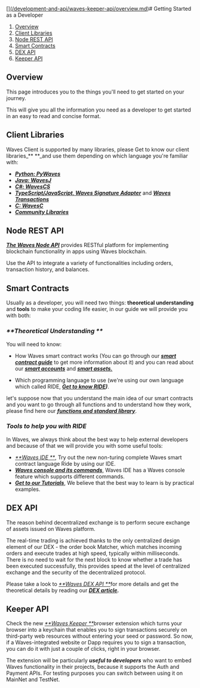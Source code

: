 [\[\]\(/development-and-api/waves-keeper-api/overview.md](/development-and-api/waves-keeper-api/overview.md)\)\# Getting Started as a Developer

1. [Overview](#overview)
2. [Client Libraries](#client-libraries)
3. [Node REST API](#node-rest-api)
4. [Smart Contracts](#smart-contracts)
5. [DEX API](#dex-api)
6. [Keeper API](#keeper-api)

## Overview

This page introduces you to the things you'll need to get started on your journey.

This will give you all the information you need as a developer to get started in an easy to read and concise format.

## Client Libraries

Waves Client is supported by many libraries, please Get to know our client libraries\_** **\_and use them depending on which language you're familiar with:

* [_**Python: PyWaves**_](/development-and-api/client-libraries/pywaves.md)
* [_**Java: WavesJ**_](/development-and-api/client-libraries/wavesj.md)
* [_**C\#: WavesCS**_](/development-and-api/client-libraries/wavescs.md)
* [_**TypeScript/JavaScript, Waves Signature Adapter**_](/development-and-api/client-libraries/waves-signature-adapter.md) and [_**Waves Transactions**_](#)
* [_**C: WavesC**_](/development-and-api/client-libraries/waves-c.md)
* [_**Community Libraries**_](/development-and-api/client-libraries/unofficial-libraries.md)

## Node REST API

[_**The Waves Node API**_](/development-and-api/waves-node-rest-api.md) provides RESTful platform for implementing blockchain functionality in apps using Waves blockchain.

Use the API to integrate a variety of functionalities including orders, transaction history, and balances.

## Smart Contracts

Usually as a developer, you will need two things: **theoretical understanding** and **tools** to make your coding life easier, in our guide we will provide you with both:

### _**Theoretical Understanding **_

You will need to know:

* How Waves smart contract works \(You can go through our [_**smart contract guide**_](/technical-details/waves-contracts-language-description.md) to get more information about it\) and you can read about our [_**smart accounts**_](/technical-details/waves-contracts-language-description/approach-and-capabilities.md) and [_**smart assets.**_](/technical-details/smart-assets.md)

* Which programming language to use \(we're using our own language which called RIDE, [_**Get to know RIDE**_](/technical-details/ride-language.md)_**\)**_.

let's suppose now that you understand the main idea of our smart contracts and you want to go through all functions and to understand how they work, please find here our [_**functions and standard library**_](/technical-details/waves-contracts-language-description/standard-library.md).

### _**Tools to help you with RIDE**_

In Waves, we always think about the best way to help external developers and because of that we will provide you with some useful tools:

* [_**Waves IDE **_](https://ide.wavesplatform.com), Try out the new non-turing complete Waves smart contract language Ride by using our IDE.
* [_**Waves console and its commands**_](/technical-details/waves-contracts-language-description/waves-console-commands.md), Waves IDE has a Waves console feature which supports different commands.
* [_**Get to our Tutorials**_](/technical-details/video-tutorials-and-articles.md), We believe that the best way to learn is by practical examples.

## DEX API

The reason behind decentralized exchange is to perform secure exchange of assets issued on Waves platform.

The real-time trading is achieved thanks to the only centralized design element of our DEX - the order book Matcher, which matches incoming orders and execute trades at high speed, typically within milliseconds. There is no need to wait for the next block to know whether a trade has been executed successfully, this provides speed at the level of centralized exchange and the security of the decentralized protocol.

Please take a look to [_**Waves DEX API **_](/development-and-api/dex-api/matcher.md)for more details and get the theoretical details by reading our [_**DEX article**_](/platform-features/decentralized-cryptocurrency-exchange-dex.md)_**.**_

## Keeper API

Check the new [_**Waves Keeper **_](/en/development-and-api/waves-keeper-api/overview.md)browser extension which turns your browser into a keychain that enables you to sign transactions securely on third-party web resources without entering your seed or password. So now, if a Waves-integrated website or Dapp requires you to sign a transaction, you can do it with just a couple of clicks, right in your browser.

The extension will be particularly _**useful to developers**_ who want to embed Waves functionality in their projects, because it supports the Auth and Payment APIs. For testing purposes you can switch between using it on MainNet and TestNet.


